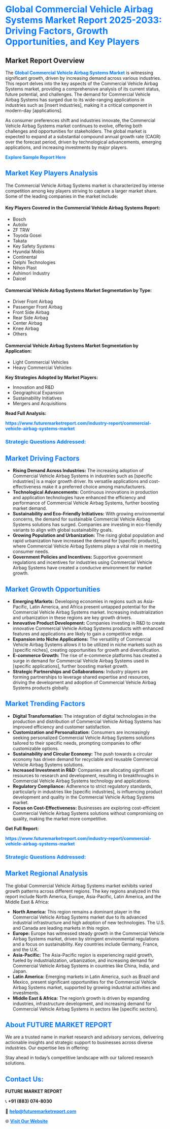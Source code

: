 <h1 style="color: #007BFF;">Global Commercial Vehicle Airbag Systems Market Report 2025-2033: Driving Factors, Growth Opportunities, and Key Players</h1>

<section id="overview">
<h2>Market Report Overview</h2>
<p>The <a href="https://www.futuremarketreport.com/industry-report/commercial-vehicle-airbag-systems-market" style="color: #007BFF; text-decoration: none;"><strong>Global Commercial Vehicle Airbag Systems Market</strong></a> is witnessing significant growth, driven by increasing demand across various industries. This report delves into the key aspects of the Commercial Vehicle Airbag Systems market, providing a comprehensive analysis of its current status, future potential, and challenges. The demand for Commercial Vehicle Airbag Systems has surged due to its wide-ranging applications in industries such as [insert industries], making it a critical component in modern-day [applications].</p>
<p>As consumer preferences shift and industries innovate, the Commercial Vehicle Airbag Systems market continues to evolve, offering both challenges and opportunities for stakeholders. The global market is expected to expand at a substantial compound annual growth rate (CAGR) over the forecast period, driven by technological advancements, emerging applications, and increasing investments by major players.</p>
</section>

<section id="overview">
<p><a href="https://www.futuremarketreport.com/request-sample/reportId=87468" style="color: #007BFF; text-decoration: none;"><strong>Explore Sample Report Here</strong></a></p>
</section>

<section id="key-players">
<h2 style="color: #007BFF;">Market Key Players Analysis</h2>
<p>The Commercial Vehicle Airbag Systems market is characterized by intense competition among key players striving to capture a larger market share. Some of the leading companies in the market include:</p>
<h4>Key Players Covered in the Commercial Vehicle Airbag Systems Report:</h4>
<ul><li>Bosch</li><li>Autoliv</li><li>ZF TRW</li><li>Toyoda Gosei</li><li>Takata</li><li>Key Safety Systems</li><li>Hyundai Mobis</li><li>Continental</li><li>Delphi Technologies</li><li>Nihon Plast</li><li>Ashimori Industry</li><li>Daicel</li></ul>
<h4>Commercial Vehicle Airbag Systems Market Segmentation by Type:</h4>
<ul><li>Driver Front Airbag</li><li>Passenger Front Airbag</li><li>Front Side Airbag</li><li>Rear Side Airbag</li><li>Center Airbag</li><li>Knee Airbag</li><li>Others</li></ul>

<h4>Commercial Vehicle Airbag Systems Market Segmentation by Application:</h4>
<ul><li>Light Commercial Vehicles</li><li>Heavy Commercial Vehicles</li></ul>
<p><strong>Key Strategies Adopted by Market Players:</strong></p>
<ul>
<li>Innovation and R&D</li>
<li>Geographical Expansion</li>
<li>Sustainability Initiatives</li>
<li>Mergers and Acquisitions</li>
</ul>
</section>

<section>
<p><strong>Read Full Analysis: </strong></p><a href="https://www.futuremarketreport.com/industry-report/commercial-vehicle-airbag-systems-market" style="color: #007BFF; text-decoration: none;"><strong>https://www.futuremarketreport.com/industry-report/commercial-vehicle-airbag-systems-market</strong></a>
<h3 style="color: #007BFF;">Strategic Questions Addressed:</h3>
</section>

<section id="driving-factors">
<h2 style="color: #007BFF;">Market Driving Factors</h2>
<ul>
<li><strong>Rising Demand Across Industries:</strong> The increasing adoption of Commercial Vehicle Airbag Systems in industries such as [specific industries] is a major growth driver. Its versatile applications and cost-effectiveness make it a preferred choice among manufacturers.</li>
<li><strong>Technological Advancements:</strong> Continuous innovations in production and application technologies have enhanced the efficiency and performance of Commercial Vehicle Airbag Systems, further boosting market demand.</li>
<li><strong>Sustainability and Eco-Friendly Initiatives:</strong> With growing environmental concerns, the demand for sustainable Commercial Vehicle Airbag Systems solutions has surged. Companies are investing in eco-friendly variants to align with global sustainability goals.</li>
<li><strong>Growing Population and Urbanization:</strong> The rising global population and rapid urbanization have increased the demand for [specific products], where Commercial Vehicle Airbag Systems plays a vital role in meeting consumer needs.</li>
<li><strong>Government Policies and Incentives:</strong> Supportive government regulations and incentives for industries using Commercial Vehicle Airbag Systems have created a conducive environment for market growth.</li>
</ul>
</section>

<section id="growth-opportunities">
<h2 style="color: #007BFF;">Market Growth Opportunities</h2>
<ul>
<li><strong>Emerging Markets:</strong> Developing economies in regions such as Asia-Pacific, Latin America, and Africa present untapped potential for the Commercial Vehicle Airbag Systems market. Increasing industrialization and urbanization in these regions are key growth drivers.</li>
<li><strong>Innovative Product Development:</strong> Companies investing in R&D to create innovative Commercial Vehicle Airbag Systems products with enhanced features and applications are likely to gain a competitive edge.</li>
<li><strong>Expansion into Niche Applications:</strong> The versatility of Commercial Vehicle Airbag Systems allows it to be utilized in niche markets such as [specific niches], creating opportunities for growth and diversification.</li>
<li><strong>E-commerce Growth:</strong> The rise of e-commerce platforms has created a surge in demand for Commercial Vehicle Airbag Systems used in [specific applications], further boosting market growth.</li>
<li><strong>Strategic Partnerships and Collaborations:</strong> Industry players are forming partnerships to leverage shared expertise and resources, driving the development and adoption of Commercial Vehicle Airbag Systems products globally.</li>
</ul>
</section>

<section id="trending-factors">
<h2 style="color: #007BFF;">Market Trending Factors</h2>
<ul>
<li><strong>Digital Transformation:</strong> The integration of digital technologies in the production and distribution of Commercial Vehicle Airbag Systems has improved efficiency and customer satisfaction.</li>
<li><strong>Customization and Personalization:</strong> Consumers are increasingly seeking personalized Commercial Vehicle Airbag Systems solutions tailored to their specific needs, prompting companies to offer customizable options.</li>
<li><strong>Sustainability and Circular Economy:</strong> The push towards a circular economy has driven demand for recyclable and reusable Commercial Vehicle Airbag Systems solutions.</li>
<li><strong>Increased Investment in R&D:</strong> Companies are allocating significant resources to research and development, resulting in breakthroughs in Commercial Vehicle Airbag Systems technology and applications.</li>
<li><strong>Regulatory Compliance:</strong> Adherence to strict regulatory standards, particularly in industries like [specific industries], is influencing product development and quality in the Commercial Vehicle Airbag Systems market.</li>
<li><strong>Focus on Cost-Effectiveness:</strong> Businesses are exploring cost-efficient Commercial Vehicle Airbag Systems solutions without compromising on quality, making the market more competitive.</li>
</ul>
</section>

<section>
<p><strong>Get Full Report: </strong></p><a href="https://www.futuremarketreport.com/industry-report/commercial-vehicle-airbag-systems-market" style="color: #007BFF; text-decoration: none;"><strong>https://www.futuremarketreport.com/industry-report/commercial-vehicle-airbag-systems-market</strong></a>
<h3 style="color: #007BFF;">Strategic Questions Addressed:</h3>
</section>


<section id="regional-analysis">
<h2 style="color: #007BFF;">Market Regional Analysis</h2>
<p>The global Commercial Vehicle Airbag Systems market exhibits varied growth patterns across different regions. The key regions analyzed in this report include North America, Europe, Asia-Pacific, Latin America, and the Middle East & Africa:</p>
<ul>
<li><strong>North America:</strong> This region remains a dominant player in the Commercial Vehicle Airbag Systems market due to its advanced industrial infrastructure and high adoption of new technologies. The U.S. and Canada are leading markets in this region.</li>
<li><strong>Europe:</strong> Europe has witnessed steady growth in the Commercial Vehicle Airbag Systems market, driven by stringent environmental regulations and a focus on sustainability. Key countries include Germany, France, and the U.K.</li>
<li><strong>Asia-Pacific:</strong> The Asia-Pacific region is experiencing rapid growth, fueled by industrialization, urbanization, and increasing demand for Commercial Vehicle Airbag Systems in countries like China, India, and Japan.</li>
<li><strong>Latin America:</strong> Emerging markets in Latin America, such as Brazil and Mexico, present significant opportunities for the Commercial Vehicle Airbag Systems market, supported by growing industrial activities and investments.</li>
<li><strong>Middle East & Africa:</strong> The region’s growth is driven by expanding industries, infrastructure development, and increasing demand for Commercial Vehicle Airbag Systems in sectors like [specific sectors].</li>
</ul>
</section>

<footer>
<h2 style="color: #007BFF;">About FUTURE MARKET REPORT</h2>
<p>We are a trusted name in market research and advisory services, delivering actionable insights and strategic support to businesses across diverse industries. Our expertise lies in offering:</p>

<p>Stay ahead in today’s competitive landscape with our tailored research solutions.</p>

<h2 style="color: #007BFF;">Contact Us:</h2>
<p><strong>FUTURE MARKET REPORT</strong></p>
<p>📞 <strong>+91 (883) 074-8030</strong></p>
<p>📧 <strong><a href="mailto:help@futuremarketreport.com" style="color: #007BFF;">help@futuremarketreport.com</a></strong></p>
<p>🌐 <strong><a href="https://www.futuremarketreport.com/" style="color: #007BFF;">Visit Our Website</a></strong></p>
</footer>